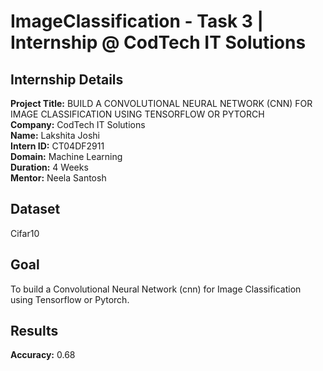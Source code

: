 # ImageClassification - Task 3 | Internship @ CodTech IT Solutions

## Internship Details
**Project Title:** BUILD A CONVOLUTIONAL NEURAL NETWORK (CNN) FOR IMAGE CLASSIFICATION USING TENSORFLOW OR PYTORCH<br>
**Company:** CodTech IT Solutions <br>
**Name:** Lakshita Joshi <br>
**Intern ID:** CT04DF2911 <br>
**Domain:** Machine Learning <br>
**Duration:** 4 Weeks <br>
**Mentor:** Neela Santosh 

## Dataset
Cifar10

## Goal
To build a Convolutional Neural Network (cnn) for Image Classification using Tensorflow or Pytorch.

## Results
**Accuracy:**  0.68
